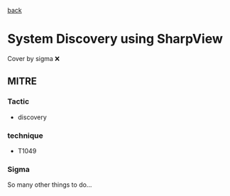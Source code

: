 [back](../index.md)
# System Discovery using SharpView
Cover by sigma :x: 

## MITRE
### Tactic
  - discovery

### technique
  - T1049

### Sigma

 So many other things to do...